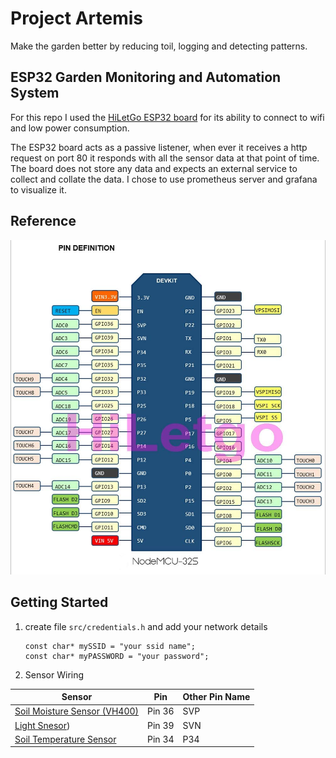 # Project Artemis

Make the garden better by reducing toil, logging and detecting patterns.

## ESP32 Garden Monitoring and Automation System

For this repo I used the [HiLetGo ESP32 board](https://www.amazon.com/gp/product/B0718T232Z) for its ability to connect to wifi and low power consumption.

The ESP32 board acts as a passive listener, when ever it receives a http request on port 80 it responds with all the sensor data at that point of time. The board does not store any data and expects an external service to collect and collate the data. I chose to use prometheus server and grafana to visualize it.

## Reference

![Image of pin layout](/images/PIN_Diagram.jpg)

## Getting Started

1. create file `src/credentials.h` and add your network details

    ```
    const char* mySSID = "your ssid name";
    const char* myPASSWORD = "your password";
    ```
    
2. Sensor Wiring

Sensor | Pin | Other Pin Name
------ | --- | ------------- 
[Soil Moisture  Sensor (VH400)](https://www.vegetronix.com/Products/VH400/) | Pin 36 | SVP
[Light Snesor](https://www.vegetronix.com/Products/LT150/)) | Pin 39 | SVN
[Soil Temperature Sensor](https://www.vegetronix.com/Products/THERM200/) | Pin 34 | P34 